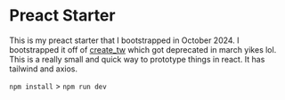 # Preact Starter

This is my preact starter that I bootstrapped in October 2024. I bootstrapped it off of [create_tw](https://github.com/AndrejJurkin/create-tw) which got deprecated in march yikes lol. This is a really small and quick way to prototype things in react. It has tailwind and axios.

`npm install` > `npm run dev`